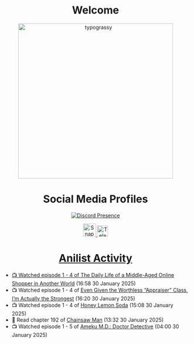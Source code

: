 <div align="center">

# Welcome
<a href="https://github.com/kawarimidoll/typograssy">
    <img alt="typograssy" src="https://typograssy.deno.dev/api?text=%E3%82%88%E3%81%86%E3%81%93%E3%81%9D%E3%81%BF%E3%81%AA%E3%81%95%E3%82%93%20-%20Sheby--&&l0=none&l1=82d9d0&l2=027353&l3=038c4c&l4=01402e&bg=none&frame=none&speed=100&comment=" width="421.99">
</a>

</div>

<div align="center">

# Social Media Profiles

[![Discord Presence](https://lanyard.cnrad.dev/api/612532963938271232)](https://discord.com/users/612532963938271232)


<a href="https://www.snapchat.com/add/a.sheby" title="Snapchat Profile">
    <img src="https://www.freepnglogos.com/uploads/snapchat-logo-png-0.png" width="35" alt="Snapchat Logo" />


<a href="https://t.me/ASheby" title="Telegram Profile">
    <img src="https://www.freepnglogos.com/uploads/telegram-logo-png-0.png" width="30" alt="Telegram Logo" />


</div>

<div align="center">

# Anilist Activity

</div>

<!-- ANILIST_ACTIVITY:start -->

-   📺 Watched episode 1 - 4 of [The Daily Life of a Middle-Aged Online Shopper in Another World](https://anilist.co/anime/180292) (16:58 30 January 2025)
-   📺 Watched episode 1 - 4 of [Even Given the Worthless “Appraiser” Class, I’m Actually the Strongest](https://anilist.co/anime/178548) (16:20 30 January 2025)
-   📺 Watched episode 1 - 4 of [Honey Lemon Soda](https://anilist.co/anime/175443) (15:08 30 January 2025)
-   📖 Read chapter 192 of [Chainsaw Man](https://anilist.co/manga/105778) (13:32 30 January 2025)
-   📺 Watched episode 1 - 5 of [Ameku M.D.: Doctor Detective](https://anilist.co/anime/176642) (04:00 30 January 2025)

<!-- ANILIST_ACTIVITY:end -->
